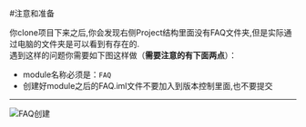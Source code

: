 #注意和准备

你clone项目下来之后,你会发现右侧Project结构里面没有FAQ文件夹,但是实际通过电脑的文件夹是可以看到有存在的.  
遇到这样的问题你需要如下图这样做（**需要注意的有下面两点**）：  
* module名称必须是：`FAQ`
* 创建好module之后的FAQ.iml文件不要加入到版本控制里面,也不要提交  

---

![FAQ创建](http://external-img.b0.upaiyun.com/idea-faq.gif)

